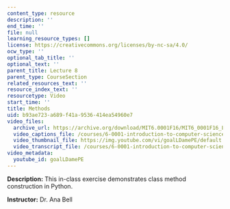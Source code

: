 ```yaml
---
content_type: resource
description: ''
end_time: ''
file: null
learning_resource_types: []
license: https://creativecommons.org/licenses/by-nc-sa/4.0/
ocw_type: ''
optional_tab_title: ''
optional_text: ''
parent_title: Lecture 8
parent_type: CourseSection
related_resources_text: ''
resource_index_text: ''
resourcetype: Video
start_time: ''
title: Methods
uid: b93ae723-a689-f41a-9536-414ea54960e7
video_files:
  archive_url: https://archive.org/download/MIT6.0001F16/MIT6_0001F16_Lecture_08_exercise_03_300k.mp4
  video_captions_file: /courses/6-0001-introduction-to-computer-science-and-programming-in-python-fall-2016/b50f9ca9e5d8512cb50e0f6c4acb9539_goalLDamePE.vtt
  video_thumbnail_file: https://img.youtube.com/vi/goalLDamePE/default.jpg
  video_transcript_file: /courses/6-0001-introduction-to-computer-science-and-programming-in-python-fall-2016/48d373c339a235b32c5a547d3114efe5_goalLDamePE.pdf
video_metadata:
  youtube_id: goalLDamePE
---
```


**Description:** This in-class exercise demonstrates class method construction in Python.

**Instructor:** Dr. Ana Bell

